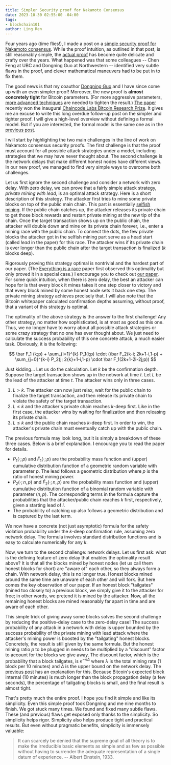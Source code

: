```yaml
---
title: Simpler Security proof for Nakamoto Consensus
date: 2023-10-30 02:55:00 -04:00
tags:
- blockchain101
author: Ling Ren
---
```


Four years ago (time flies!), I made a post on a [simple security proof for Nakamoto consensus](https://decentralizedthoughts.github.io/2019-11-29-Analysis-Nakamoto/). While the proof intuition, as outlined in that post, is still reasonably simple, the [actual proof](https://eprint.iacr.org/2019/943) has become quite delicate and crafty over the years. What happened was that some colleagues -- Chen Feng at UBC and Dongning Guo at Northwestern -- identified very subtle flaws in the proof, and clever mathematical maneuvers had to be put in to fix them.  

The good news is that my coauthor [Dongning Guo](http://users.ece.northwestern.edu/~dguo/) and I have since come up with an even simpler proof! Moreover, the new proof is **almost concretely tight** for Bitcoin parameters. (For more aggressive parameters, [more advanced techniques](https://eprint.iacr.org/2022/1571) are needed to tighten the result.) [The paper](https://arxiv.org/abs/2203.06357) recently won the inaugural [Chaincode Labs Bitcoin Research Prize](https://research.chaincode.com/research-prize/). It gives me an excuse to write this long overdue follow-up post on the simpler and tighter proof. I will give a high-level overview without defining a formal model. But if you are interested, the formal model is the same one as in the [previous post](https://decentralizedthoughts.github.io/2019-11-29-Analysis-Nakamoto/). 

I will start by highlighting the two main challenges in the line of work on Nakamoto consensus security proofs. The first challenge is that the proof must account for all possible attack strategies under a model, including strategies that we may have never thought about. The second challenge is the network delays that make different honest nodes have different views. In our new proof, we managed to find very simple ways to overcome both challenges.

Let us first ignore the second challenge and consider a network with zero delay. With zero delay, we can prove that a fairly simple attack strategy, *private mining with lead*, is an optimal attack strategy. Here is a short description of this strategy. The attacker first tries to mine some private blocks on top of the public main chain. This part is essentially [selfish mining](https://decentralizedthoughts.github.io/2020-02-26-selfish-mining/). If the public chain catches up, the attacker releases its private chain to get those block rewards and restart private mining at the new tip of the chain. Once the target transaction shows up on the public chain, the attacker will double down and mine on its private chain forever, i.e., enter a mining race with the public chain. To connect the dots, the few private blocks the attacker got in the selfish mining part serve as a head start (called *lead* in the paper) for this race. The attacker wins if its private chain is ever longer than the public chain after the target transaction is finalized ($k$ blocks deep). 

Rigorously proving this strategy optimal is nontrivial and the hardest part of our paper. (The [Everything is a race](https://arxiv.org/abs/2005.10484) paper first observed this optimality but only proved it in a special case.) I encourage you to check out [our paper](https://arxiv.org/abs/2203.06357). For some quick intuition, when there is zero delay, the best an attacker can hope for is that every block it mines takes it one step closer to victory and that every block mined by some honest node sets it back one step. The private mining strategy achieves precisely that. I will also note that the Bitcoin whitepaper calculated confirmation depths assuming, without proof, that a variant of this strategy is optimal.  

The optimality of the above strategy is the answer to the first challenge! Any other strategy, no matter how sophisticated, is at most as good as this one. Thus, we no longer have to worry about all possible attack strategies or some crazy strategy that no one has ever thought about. We just need to calculate the success probability of this one concrete attack, a much easier task. Obviously, it is the following:

$$ \bar F_1 (k;p) + \sum_{i=1}^{k} P_1(i;p) \cdot (\bar F_2(k-i; 2k+1-i,1-p) + \sum_{j=0}^{k-i} P_2(j; 2{k}+1-i,1-p) \cdot  \bar F_1(2k+1-2i-2j;p)) $$

Just kidding... Let us do the calculation. Let $k$ be the confirmation depth. Suppose the target transaction shows up in the network at time $t$. Let $L$ be the lead of the attacker at time $t$. The attacker wins only in three cases. 
1. $L > k$. The attacker can now just relax, wait for the public chain to finalize the target transaction, and then release its private chain to violate the safety of the target transaction.
2. $L \leq k$ and the attacker's private chain reaches $k$-deep first. Like in the first case, the attacker wins by waiting for finalization and then releasing its private chain.
3. $L \leq k$ and the public chain reaches $k$-deep first. In order to win, the attacker's private chain must eventually catch up with the public chain. 

The previous formula may look long, but it is simply a breakdown of these three cases. Below is a brief explanation. I encourage you to read the paper for details. 
- $P_1(\cdot;p)$ and $\bar F_1(\cdot;p)$ are the probability mass function and (upper) cumulative distribution function of a geometric random variable with parameter $p$. The lead follows a geometric distribution where $p$ is the ratio of honest mining power.
- $P_2(\cdot;n,p)$ and $\bar F_2(\cdot;n,p)$ are the probability mass function and (upper) cumulative distribution function of a binomial random variable with parameter $(n,p)$. The corresponding terms in the formula capture the probabilities that the attacker/public chain reaches $k$ first, respectively, given a starting lead of $i$. 
- The probability of catching up also follows a geometric distribution and is captured by the last term. 

We now have a concrete (not just asymptotic) formula for the safety violation probability under the $k$-deep confirmation rule, assuming zero network delay. The formula involves standard distribution functions and is easy to calculate numerically for any $k$. 

Now, we turn to the second challenge: network delays. Let us first ask: what is the defining feature of zero delay that enables the optimality result above? It is that all the blocks mined by honest nodes (let us call them honest blocks for short) are "aware of" each other, so they always form a chain. With network delay, this is no longer true. Honest blocks mined around the same time are unaware of each other and will fork. But here comes the key observation of our paper. If an honest block "tailgates" (mined too closely to) a previous block, we simply give it to the attacker for free; in other words, we pretend it is mined by the attacker. Now, all the remaining honest blocks are mined reasonably far apart in time and are aware of each other. 

This simple trick of giving away some blocks solves the second challenge by reducing the positive-delay case to the zero-delay case! The success probability of any attack in a network with delay is upper bounded by the success probability of the private mining with lead attack where the attacker's mining power is boosted by the "tailgating" honest blocks. Concretely, the result is still given by the same formula. But the honest mining ratio $p$ to be plugged in needs to be multiplied by a "discount" factor to account for the blocks we give away. The discount factor, which is the probability that a block tailgates, is $e^{-\lambda\Delta}$ where $\lambda$ is the total mining rate (1 block per 10 minutes) and $\Delta$ is the upper bound on the network delay. The [previous post](https://decentralizedthoughts.github.io/2019-11-29-Analysis-Nakamoto/) has an explanation for this. Because Bitcoin's expected block internal (10 minutes) is much longer than the block propagation delay (a few seconds), the percentage of tailgating blocks is small, and the final result is almost tight. 

That's pretty much the entire proof. I hope you find it simple and like its simplicity. Even this simple proof took Dongning and me nine months to finish. We got stuck many times. We found and fixed many subtle flaws. These (and previous) flaws get exposed only thanks to the simplicity. So simplicity helps rigor. Simplicity also helps produce tight and practical results. But even without pragmatic benefits, simplicity is immensely valuable:
> It can scarcely be denied that the supreme goal of all theory is to make the irreducible basic elements as simple and as few as possible without having to surrender the adequate representation of a single datum of experience. -- Albert Einstein, 1933.
